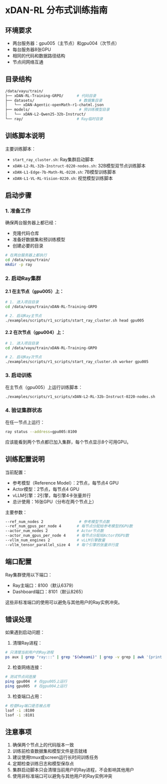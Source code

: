 # xDAN-RL 分布式训练指南

## 环境要求

- 两台服务器：gpu005（主节点）和gpu004（次节点）
- 每台服务器8张GPU
- 相同的代码和数据路径结构
- 节点间网络互通

## 目录结构

```bash
/data/vayu/train/
├── xDAN-RL-Training-GRPO/      # 代码目录
├── datasets/                    # 数据集目录
│   └── xDAN-Agentic-openMath-r1-chatml.json
├── models/                      # 预训练模型目录
│   └── xDAN-L2-Qwen25-32b-Instruct/
└── ray/                        # Ray临时目录
```

## 训练脚本说明

主要训练脚本：
- `start_ray_cluster.sh`: Ray集群启动脚本
- `xDAN-L2-RL-32b-Instruct-0220-nodes.sh`: 32B模型双节点训练脚本
- `xDAN-L1-Edge-7b-Math-RL-0220.sh`: 7B模型训练脚本
- `xDAN-L1-VL-RL-Vision-0220.sh`: 视觉模型训练脚本

## 启动步骤

### 1. 准备工作

确保两台服务器上都已经：
- 克隆代码仓库
- 准备好数据集和预训练模型
- 创建必要的目录

```bash
# 在两台服务器上都执行
cd /data/vayu/train/
mkdir -p ray
```

### 2. 启动Ray集群

#### 2.1 在主节点（gpu005）上：

```bash
# 1. 进入项目目录
cd /data/vayu/train/xDAN-RL-Training-GRPO

# 2. 启动Ray主节点
./examples/scripts/r1_scripts/start_ray_cluster.sh head gpu005
```

#### 2.2 在次节点（gpu004）上：

```bash
# 1. 进入项目目录
cd /data/vayu/train/xDAN-RL-Training-GRPO

# 2. 启动Ray次节点
./examples/scripts/r1_scripts/start_ray_cluster.sh worker gpu005
```

### 3. 启动训练

在主节点（gpu005）上运行训练脚本：

```bash
./examples/scripts/r1_scripts/xDAN-L2-RL-32b-Instruct-0220-nodes.sh
```

### 4. 验证集群状态

在任一节点上运行：
```bash
ray status --address=gpu005:8100
```

应该能看到两个节点都已加入集群，每个节点显示8个可用GPU。

## 训练配置说明

当前配置：
- 参考模型（Reference Model）：2节点，每节点4 GPU
- Actor模型：2节点，每节点4 GPU
- vLLM引擎：2引擎，每引擎4卡张量并行
- 总计使用：16张GPU（分布在两个节点上）

主要参数：
```bash
--ref_num_nodes 2                # 参考模型节点数
--ref_num_gpus_per_node 4       # 每节点分配给参考模型的GPU数
--actor_num_nodes 2             # Actor节点数
--actor_num_gpus_per_node 4     # 每节点分配给Actor的GPU数
--vllm_num_engines 2            # vLLM引擎数量
--vllm_tensor_parallel_size 4   # 每个引擎的张量并行度
```

## 端口配置

Ray集群使用以下端口：
- Ray主端口：8100（默认6379）
- Dashboard端口：8101（默认8265）

这些非标准端口的使用可以避免与其他用户的Ray实例冲突。

## 错误处理

如果遇到启动问题：

1. 清理Ray进程：
```bash
# 只清理当前用户的Ray进程
ps aux | grep "ray:::" | grep "$(whoami)" | grep -v grep | awk '{print $2}' | xargs -r kill -9
```

2. 检查网络连接：
```bash
# 测试节点间连接
ping gpu004  # 在gpu005上运行
ping gpu005  # 在gpu004上运行
```

3. 检查端口占用：
```bash
# 检查Ray端口是否被占用
lsof -i :8100
lsof -i :8101
```

## 注意事项

1. 确保两个节点上的代码版本一致
2. 训练前检查数据集和模型文件是否就绪
3. 建议使用tmux或screen运行长时间训练任务
4. 定期检查训练日志和模型保存点
5. 集群启动脚本只会清理当前用户的Ray进程，不会影响其他用户
6. 使用非标准端口可以避免与其他用户的Ray实例冲突
